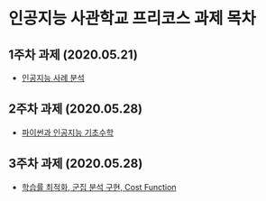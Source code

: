 # 인공지능 사관학교 프리코스 과제 목차

## 1주차 과제 (2020.05.21)
- [인공지능 사례 분석 ](인공지능_기술_4가지.ipynb)


## 2주차 과제 (2020.05.28)
- [파이썬과 인공지능 기초수학](인공지능_2주차.ipynb)


## 3주차 과제 (2020.05.28)
- [학습률 최적화, 군집 분석 구현, Cost Function ](3주차_과제.ipynb)
